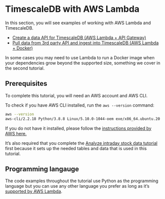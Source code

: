 # TimescaleDB with AWS Lambda 

In this section, you will see examples of working with AWS Lambda and TimescaleDB. 

* [Create a data API for TimescaleDB (AWS Lambda + API Gateway)](/tutorials/aws-lambda/create-data-api)
* [Pull data from 3rd party API and ingest into TimescaleDB (AWS Lambda + Docker)](/tutorials/aws-lambda/3rd-party-api-ingest)

In some cases you may need to use Lambda to run a Docker image when your dependencies grow beyond the supported size, 
something we cover in the second tutorial.

## Prerequisites
To complete this tutorial, you will need an AWS account and AWS CLI.

To check if you have AWS CLI installed, run the `aws --version` command:
```bash
aws --version
aws-cli/2.2.18 Python/3.8.8 Linux/5.10.0-1044-oem exe/x86_64.ubuntu.20 prompt/off
```

If you do not have it installed, please follow the [instructions provided by AWS here.](https://docs.aws.amazon.com/cli/latest/userguide/install-cliv2.html)

It’s also required that you complete the [Analyze intraday stock data tutorial](https://docs.timescale.com/timescaledb/latest/tutorials/analyze-intraday-stocks/) first because it sets up the needed tables and data that is used in this tutorial.

## Programming langauge

The code examples throughout the tutorial use Python as the programming language but you can use any other language 
you prefer as long as it’s [supported by AWS Lambda](https://docs.aws.amazon.com/lambda/latest/dg/lambda-runtimes.html).
